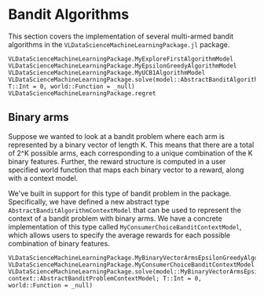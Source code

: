 # Bandit Algorithms
This section covers the implementation of several multi-armed bandit algorithms in the `VLDataScienceMachineLearningPackage.jl` package. 

```@docs
VLDataScienceMachineLearningPackage.MyExploreFirstAlgorithmModel
VLDataScienceMachineLearningPackage.MyEpsilonGreedyAlgorithmModel
VLDataScienceMachineLearningPackage.MyUCB1AlgorithmModel
VLDataScienceMachineLearningPackage.solve(model::AbstractBanditAlgorithmModel; T::Int = 0, world::Function = _null)
VLDataScienceMachineLearningPackage.regret
```

## Binary arms
Suppose we wanted to look at a bandit problem where each arm is represented by a binary vector of length K. This means that there are a total of 2^K possible arms, each corresponding to a unique combination of the K binary features. Further, the reward structure is computed in a user specified world function that maps each binary vector to a reward, along with a context model.

We've built in support for this type of bandit problem in the package. Specifically, we have defined a new abstract type `AbstractBanditAlgorithmContextModel` that can be used to represent the context of a bandit problem with binary arms. We have a concrete implementation of this type called `MyConsumerChoiceBanditContextModel`, which allows users to specify the average rewards for each possible combination of binary features.

```@docs
VLDataScienceMachineLearningPackage.MyBinaryVectorArmsEpsilonGreedyAlgorithmModel
VLDataScienceMachineLearningPackage.MyConsumerChoiceBanditContextModel
VLDataScienceMachineLearningPackage.solve(model::MyBinaryVectorArmsEpsilonGreedyAlgorithmModel, context::AbstractBanditProblemContextModel; T::Int = 0, world::Function = _null)
```